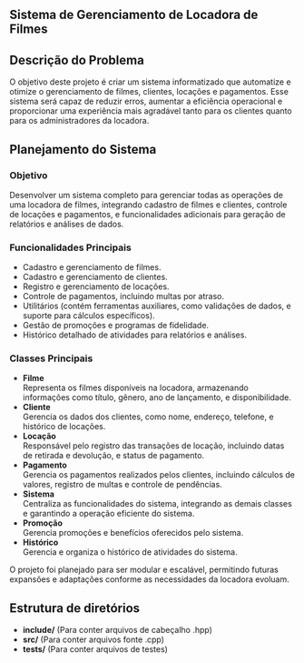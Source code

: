 ## Sistema de Gerenciamento de Locadora de Filmes  

## Descrição do Problema  
O objetivo deste projeto é criar um sistema informatizado que automatize e otimize o gerenciamento de filmes, clientes, locações e pagamentos. Esse sistema será capaz de reduzir erros, aumentar a eficiência operacional e proporcionar uma experiência mais agradável tanto para os clientes quanto para os administradores da locadora.  

## Planejamento do Sistema  

### Objetivo  
Desenvolver um sistema completo para gerenciar todas as operações de uma locadora de filmes, integrando cadastro de filmes e clientes, controle de locações e pagamentos, e funcionalidades adicionais para geração de relatórios e análises de dados.  

### Funcionalidades Principais  
- Cadastro e gerenciamento de filmes.  
- Cadastro e gerenciamento de clientes.  
- Registro e gerenciamento de locações.  
- Controle de pagamentos, incluindo multas por atraso.
- Utilitários (contém ferramentas auxiliares, como validações de dados, e suporte para cálculos específicos).
- Gestão de promoções e programas de fidelidade.
- Histórico detalhado de atividades para relatórios e análises.

### Classes Principais  
- **Filme**  
Representa os filmes disponíveis na locadora, armazenando informações como título, gênero, ano de lançamento, e disponibilidade.  
- **Cliente**  
Gerencia os dados dos clientes, como nome, endereço, telefone, e histórico de locações.  
- **Locação**  
Responsável pelo registro das transações de locação, incluindo datas de retirada e devolução, e status de pagamento.  
- **Pagamento**  
Gerencia os pagamentos realizados pelos clientes, incluindo cálculos de valores, registro de multas e controle de pendências.  
- **Sistema**  
Centraliza as funcionalidades do sistema, integrando as demais classes e garantindo a operação eficiente do sistema.
- **Promoção**  
Gerencia promoções e benefícios oferecidos pelo sistema.
- **Histórico**  
Gerencia e organiza o histórico de atividades do sistema.
  

O projeto foi planejado para ser modular e escalável, permitindo futuras expansões e adaptações conforme as necessidades da locadora evoluam.  

## Estrutura de diretórios
- **include/**        (Para conter arquivos de cabeçalho .hpp)
- **src/**            (Para conter arquivos fonte .cpp)
- **tests/**          (Para conter arquivos de testes)
